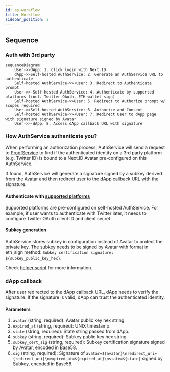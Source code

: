 ```yaml
---
id: as-workflow
title: Workflow
sidebar_position: 2
---
```


## Sequence

### Auth with 3rd party

```mermaid
sequenceDiagram
    User->>dApp: 1. Click login with Next.ID
    dApp->>Self-hosted AuthService: 2. Generate an AuthService URL to authenticate
    Self-hosted AuthService->>+User: 3. Redirect to Authenticate prompt
    User->>-Self-hosted AuthService: 4. Authenticate by supported platforms (incl. Twitter OAuth, ETH wallet sign)
    Self-hosted AuthService->>User: 5. Redirect to Authorize prompt w/ scopes required
    User->>Self-hosted AuthService: 6. Authorize and Consent
    Self-hosted AuthService->>+User: 7. Redirect User to dApp page with signature signed by Avatar
    User->>-dApp: 8. Access dApp callback URL with signature
```

### How AuthService authenticate you?

When performing an authorization process, AuthService will send a request to [ProofService](./../kv-service/intro.md) to find if the authenticated identity on a 3rd party platform (e.g. Twitter ID) is bound to a Next.ID Avatar pre-configured on this AuthService.

If found, AuthService will generate a signature signed by a subkey derived from the Avatar and then redirect user to the dApp callback URL with the signature.

#### Authenticate with [supported platforms](as-intro#supported-platforms)

Supported platforms are pre-configured on self-hosted AuthService. For example, if user wants to authenticate with Twitter later, it needs to configure Twitter OAuth client ID and client secret.

#### Subkey generation

AuthService stores subkey in configuration instead of Avatar to protect the private key. The subkey needs to be signed by Avatar with format in eth_sign method: `Subkey certification signature: ${subkey_public_key_hex}`.

Check [helper script](https://github.com/nextdotid/auth_server/blob/main/build/generate_subkey.py) for more information.

### dApp callback

After user redirected to the dApp callback URL, dApp needs to verify the signature. If the signature is valid, dApp can trust the authenticated identity.

#### Parameters

1. `avatar` (string, required): Avatar public key hex string.
2. `expired_at` (string, required): UNIX timestamp.
3. `state` (string, required): State string passed from dApp.
4. `subkey` (string, required): Subkey public key hex string.
5. `subkey_cert_sig` (string, required): Subkey certification signature signed by Avatar, encoded in Base58.
6. `sig` (string, required): Signature of `avatar=${avatar}\nredirect_uri={redirect_uri}\nexpired_at=${expired_at}\nstate=${state}` signed by Subkey, encoded in Base58.
